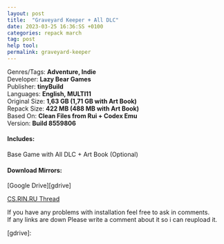 ```yaml
---
layout: post
title:  "Graveyard Keeper + All DLC"
date: 2023-03-25 16:36:SS +0100
categories: repack march
tag: post
help tool:                                                                                               |
permalink: graveyard-keeper
---
```

Genres/Tags: **Adventure, Indie**                                                                                      
Developer: **Lazy Bear Games**                                                                            
Publisher: **tinyBuild**                                                                             
Languages: **English, MULTI11**                                                                          
Original Size: **1,63 GB (1,71 GB with Art Book)**                                                                           
Repack Size: **422 MB (488 MB with Art Book)**                                                                                          
Based On: **Clean Files from Rui + Codex Emu**                                                                                 
Version: **Build 8559806**                                                                

<h4><b>Includes:</b></h4> 
Base Game with All DLC + Art Book (Optional)

<h4><b>Download Mirrors:</b></h4>                                                                              
[Google Drive][gdrive]                                                                                 
<!-- [Mediafire][mediafire]                                                                                   
[Onedrive][one] -->                                                                            

[CS.RIN.RU Thread][rin]

If you have any problems with installation feel free to ask in comments.                                  
If any links are down Please write a comment about it so i can reupload it.


[rin]: https://cs.rin.ru/forum/viewtopic.php?f=10&t=78269
<!--[mediafire]: 
[one]: -->     
[gdrive]: 